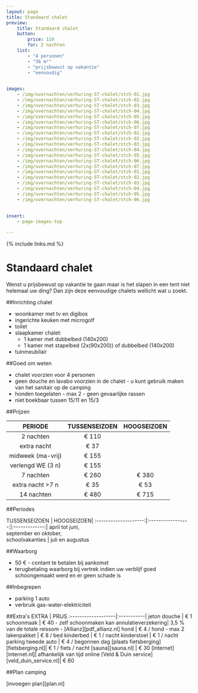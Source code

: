 ```yaml
---
layout: page
title: Standaard chalet
preview: 
    title: Standaard chalet
    button:
        price: 110
        for: 2 nachten
    list:
        - "4 personen"
        - "36 m²"
        - "prijsbewust op vakantie"
        - "eenvoudig"
        

images:
    - /img/overnachten/verhuring-ST-chalet/stch-01.jpg
    - /img/overnachten/verhuring-ST-chalet/stch-02.jpg
    - /img/overnachten/verhuring-ST-chalet/stch-03.jpg
    - /img/overnachten/verhuring-ST-chalet/stch-04.jpg
    - /img/overnachten/verhuring-ST-chalet/stch-05.jpg
    - /img/overnachten/verhuring-ST-chalet/stch-06.jpg
    - /img/overnachten/verhuring-ST-chalet/stch-07.jpg
    - /img/overnachten/verhuring-ST-chalet/stch-01.jpg
    - /img/overnachten/verhuring-ST-chalet/stch-02.jpg
    - /img/overnachten/verhuring-ST-chalet/stch-03.jpg
    - /img/overnachten/verhuring-ST-chalet/stch-04.jpg
    - /img/overnachten/verhuring-ST-chalet/stch-05.jpg
    - /img/overnachten/verhuring-ST-chalet/stch-06.jpg
    - /img/overnachten/verhuring-ST-chalet/stch-07.jpg
    - /img/overnachten/verhuring-ST-chalet/stch-01.jpg
    - /img/overnachten/verhuring-ST-chalet/stch-02.jpg
    - /img/overnachten/verhuring-ST-chalet/stch-03.jpg
    - /img/overnachten/verhuring-ST-chalet/stch-04.jpg
    - /img/overnachten/verhuring-ST-chalet/stch-05.jpg
    - /img/overnachten/verhuring-ST-chalet/stch-06.jpg
 
    
insert:
    - page-images-top

---
```


{% include links.md %}

# Standaard chalet

Wenst u prijsbewust op vakantie te gaan maar is het slapen in een tent niet helemaal uw ding? Dan zijn deze eenvoudige chalets wellicht wat u zoekt. 

##Inrichting chalet
- woonkamer met tv en digibox
- ingerichte keuken met microgolf
- toilet
- slaapkamer chalet:
    - 1 kamer met dubbelbed (140x200)
    - 1 kamer met stapelbed (2x(90x200)) of dubbelbed (140x200)
- tuinmeubilair
    
##Goed om weten
- chalet voorzien voor 4 personen
- geen douche en lavabo voorzien in de chalet - u kunt gebruik maken van het sanitair op de camping
- honden toegelaten - max 2 - geen gevaarlijke rassen
- niet boekbaar tussen 15/11 en 15/3

##Prijzen

PERIODE             |TUSSENSEIZOEN | HOOGSEIZOEN  |
:------------------:|:------------:|:------------:|
2 nachten           |€ 110         |                      
extra nacht         |€ 37          |                          
midweek (ma-vrij)   |€ 155         |               
verlengd WE (3 n)   |€ 155         |               
7 nachten           |€ 260         |€ 380           
extra nacht >7 n    |€ 35          |€ 53            
14 nachten          |€ 480         |€ 715           


##Periodes

TUSSENSEIZOEN      |    HOOGSEIZOEN|
:--------------------:|:-----------------:|:-------------:|
 april tot juni, <br>september en oktober, <br>schoolvakanties | juli en augustus

##Waarborg
- 50 € - contant te betalen bij aankomst
- terugbetaling waarborg bij vertrek indien uw verblijf goed schoongemaakt werd en er geen schade is

##Inbegrepen
- parking 1 auto
- verbruik gas-water-elektriciteit 


##Extra's
EXTRA               | PRIJS 
:-------------------|:-----------|
jeton douche        | € 1
schoonmaak          | € 40 - zelf schoonmaken kan
annulatieverzekering| 3,5 % van de totale reissom - [Allianz][pdf_allianz.nl] 
hond                | € 4 / hond - max 2
lakenpakket         | € 8 / bed
kinderbed           | € 1 / nacht
kinderstoel         | € 1 / nacht
parking tweede auto | € 4 / begonnen dag
[plaats fietsberging][fietsberging.nl]| € 1 / fiets / nacht
[sauna][sauna.nl]   | € 30
[internet][internet.nl]| afhankelijk van tijd online
[Veld & Duin service][veld_duin_service.nl]| € 60


##Plan camping

[invoegen plan][plan.nl]